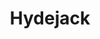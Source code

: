 ﻿---
# Featured categories need to have the `list` layout.
layout: list

# The title of the category's page.
title: Hydejack

# The name of the category, used in a post's front matter (e.g. category: <slug>).
slug: hydejack

# (Optional) Write a short (~150 characters) description of this featured category.
description: >
	Rising high school seniors can pursue their passion and get a taste 
	of college life at LIU Brooklyn. The Summer Honors Institute @ LIU Brooklyn is 
	a one-week intensive that will give you the chance to immerse yourself in different 
	fields of study. You’ll work closely with distinguished faculty mentors and gain 
	vital experience through hands-on projects and field trips.

# Setting `menu` will generate an entry in the sidebar for this category.
# menu: true
---
